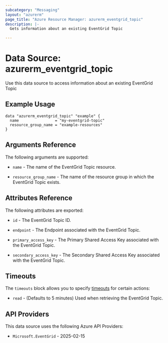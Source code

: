 ```yaml
---
subcategory: "Messaging"
layout: "azurerm"
page_title: "Azure Resource Manager: azurerm_eventgrid_topic"
description: |-
  Gets information about an existing EventGrid Topic

---
```


# Data Source: azurerm_eventgrid_topic

Use this data source to access information about an existing EventGrid Topic

## Example Usage

```hcl
data "azurerm_eventgrid_topic" "example" {
  name                = "my-eventgrid-topic"
  resource_group_name = "example-resources"
}
```

## Arguments Reference

The following arguments are supported:

* `name` - The name of the EventGrid Topic resource.

* `resource_group_name` - The name of the resource group in which the EventGrid Topic exists.

## Attributes Reference

The following attributes are exported:

* `id` - The EventGrid Topic ID.

* `endpoint` - The Endpoint associated with the EventGrid Topic.

* `primary_access_key` - The Primary Shared Access Key associated with the EventGrid Topic.

* `secondary_access_key` - The Secondary Shared Access Key associated with the EventGrid Topic.

## Timeouts

The `timeouts` block allows you to specify [timeouts](https://developer.hashicorp.com/terraform/language/resources/configure#define-operation-timeouts) for certain actions:

* `read` - (Defaults to 5 minutes) Used when retrieving the EventGrid Topic.

## API Providers
<!-- This section is generated, changes will be overwritten -->
This data source uses the following Azure API Providers:

* `Microsoft.EventGrid` - 2025-02-15
